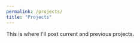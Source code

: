 ```yaml
---
permalink: /projects/
title: "Projects"
---
```


This is where I'll post current and previous projects.